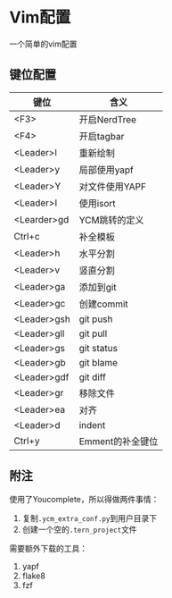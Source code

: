 # Vim配置

一个简单的vim配置

## 键位配置

键位 | 含义
--- | ---
\<F3> | 开启NerdTree
\<F4> | 开启tagbar
\<Leader>l | 重新绘制
\<Leader>y | 局部使用yapf
\<Leader>Y | 对文件使用YAPF
\<Leader>I | 使用isort
\<Learder>gd | YCM跳转的定义
Ctrl+c | 补全模板
\<Leader>h | 水平分割
\<Leader>v | 竖直分割
\<Leader>ga | 添加到git
\<Leader>gc | 创建commit
\<Leader>gsh | git push
\<Leader>gll | git pull
\<Leader>gs | git status
\<Leader>gb | git blame
\<Leader>gdf | git diff
\<Leader>gr | 移除文件
\<Leader>ea | 对齐
\<Leader>d | indent
Ctrl+y | Emment的补全键位

## 附注

使用了Youcomplete，所以得做两件事情：

1. 复制`.ycm_extra_conf.py`到用户目录下
2. 创建一个空的`.tern_project`文件

需要额外下载的工具：

1. yapf
2. flake8
3. fzf

